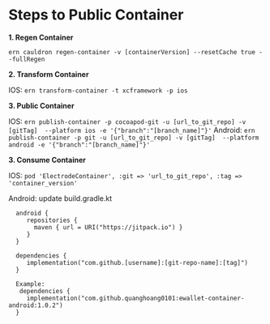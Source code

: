 # Steps to Public Container

**1. Regen Container**

`ern cauldron regen-container -v [containerVersion] --resetCache true --fullRegen`

**2. Transform Container**
   
   IOS: `ern transform-container -t xcframework -p ios`

**3. Public Container**

   IOS: `ern publish-container -p cocoapod-git -u [url_to_git_repo] -v [gitTag]  --platform ios -e '{"branch":"[branch_name]"}'`
   Android: `ern publish-container -p git -u [url_to_git_repo] -v [gitTag]  --platform android -e '{"branch":"[branch_name]"}'`

**3. Consume Container**

  IOS: `pod 'ElectrodeContainer', :git => 'url_to_git_repo', :tag => 'container_version'`
  
  Android: update build.gradle.kt
  
      android {
         repositories {
           maven { url = URI("https://jitpack.io") }
         }
      }

      dependencies {
         implementation("com.github.[username]:[git-repo-name]:[tag]")
      }
      
      Example:
       dependencies {
         implementation("com.github.quanghoang0101:ewallet-container-android:1.0.2")
      }
